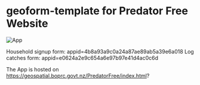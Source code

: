 ﻿# geoform-template for Predator Free Website

![App](http://esri.github.io/geoform-template-js/images/apps/PredatorFree_Logo.png)

Household signup form: appid=4b8a93a9c0a24a87ae89ab5a39e6a018
Log catches form: appid=e0624a2e9c654a6e97b97e41d4ac0c6d

The App is hosted on https://geospatial.boprc.govt.nz/PredatorFree/index.html?


